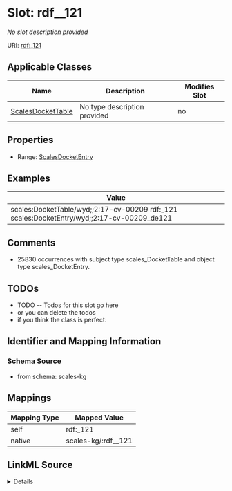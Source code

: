

# Slot: rdf__121


_No slot description provided_





URI: [rdf:_121](http://www.w3.org/1999/02/22-rdf-syntax-ns#_121)



<!-- no inheritance hierarchy -->





## Applicable Classes

| Name | Description | Modifies Slot |
| --- | --- | --- |
| [ScalesDocketTable](../classes/ScalesDocketTable.md) | No type description provided |  no  |







## Properties

* Range: [ScalesDocketEntry](../classes/ScalesDocketEntry.md)






## Examples

| Value |
| --- |
| scales:DocketTable/wyd;;2:17-cv-00209 rdf:_121 scales:DocketEntry/wyd;;2:17-cv-00209_de121 |

## Comments

* 25830 occurrences with subject type scales_DocketTable and object type scales_DocketEntry.

## TODOs

* TODO -- Todos for this slot go here
* or you can delete the todos
* if you think the class is perfect.

## Identifier and Mapping Information







### Schema Source


* from schema: scales-kg




## Mappings

| Mapping Type | Mapped Value |
| ---  | ---  |
| self | rdf:_121 |
| native | scales-kg/:rdf__121 |




## LinkML Source

<details>
```yaml
name: rdf__121
description: No slot description provided
todos:
- TODO -- Todos for this slot go here
- or you can delete the todos
- if you think the class is perfect.
comments:
- 25830 occurrences with subject type scales_DocketTable and object type scales_DocketEntry.
examples:
- value: scales:DocketTable/wyd;;2:17-cv-00209 rdf:_121 scales:DocketEntry/wyd;;2:17-cv-00209_de121
from_schema: scales-kg
rank: 1000
slot_uri: rdf:_121
alias: rdf__121
domain_of:
- scales_DocketTable
range: scales_DocketEntry

```
</details>